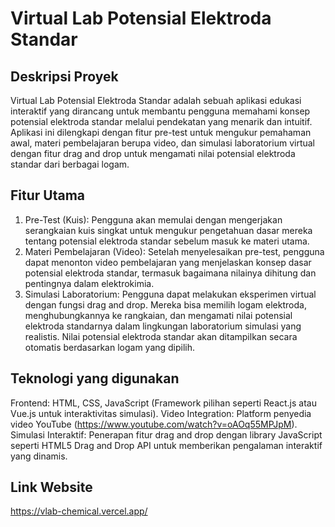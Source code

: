 # Virtual Lab Potensial Elektroda Standar
## Deskripsi Proyek
Virtual Lab Potensial Elektroda Standar adalah sebuah aplikasi edukasi interaktif yang dirancang untuk membantu pengguna memahami konsep potensial elektroda standar melalui pendekatan yang menarik dan intuitif. Aplikasi ini dilengkapi dengan fitur pre-test untuk mengukur pemahaman awal, materi pembelajaran berupa video, dan simulasi laboratorium virtual dengan fitur drag and drop untuk mengamati nilai potensial elektroda standar dari berbagai logam.
## Fitur Utama
1. Pre-Test (Kuis):
Pengguna akan memulai dengan mengerjakan serangkaian kuis singkat untuk
mengukur pengetahuan dasar mereka tentang potensial elektroda standar
sebelum masuk ke materi utama.
2. Materi Pembelajaran (Video):
Setelah menyelesaikan pre-test, pengguna dapat menonton video pembelajaran
yang menjelaskan konsep dasar potensial elektroda standar, termasuk
bagaimana nilainya dihitung dan pentingnya dalam elektrokimia.
3. Simulasi Laboratorium:
Pengguna dapat melakukan eksperimen virtual dengan fungsi drag and drop.
Mereka bisa memilih logam elektroda, menghubungkannya ke rangkaian, dan
mengamati nilai potensial elektroda standarnya dalam lingkungan laboratorium
simulasi yang realistis.
Nilai potensial elektroda standar akan ditampilkan secara otomatis berdasarkan
logam yang dipilih.
## Teknologi yang digunakan
Frontend: HTML, CSS, JavaScript (Framework pilihan seperti React.js atau Vue.js untuk interaktivitas simulasi).
Video Integration: Platform penyedia video YouTube (https://www.youtube.com/watch?v=oAOq55MPJpM).
Simulasi Interaktif: Penerapan fitur drag and drop dengan library JavaScript seperti HTML5 Drag and Drop API untuk memberikan pengalaman interaktif yang dinamis.
## Link Website
https://vlab-chemical.vercel.app/ 
